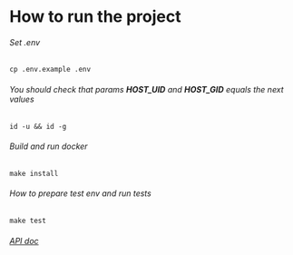 # How to run the project

###### Set .env
```shell
cp .env.example .env
```

###### You should check that params **HOST_UID** and **HOST_GID** equals the next values
```shell
id -u && id -g
```

###### Build and run docker
```shell
make install
```

###### How to prepare test env and run tests

```shell
make test
```

###### [API doc](http://localhost/api/doc)